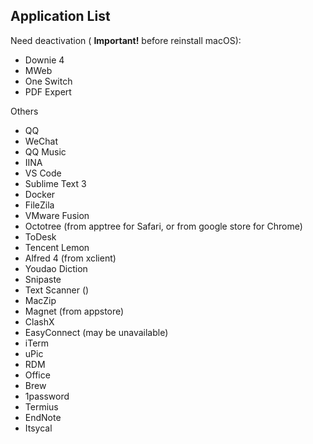 ## Application List

Need deactivation ( **Important!** before reinstall macOS):

- Downie 4
- MWeb
- One Switch
- PDF Expert

Others

- QQ
- WeChat
- QQ Music
- IINA
- VS Code
- Sublime Text 3
- Docker
- FileZila
- VMware Fusion
- Octotree (from apptree for Safari, or from google store for Chrome)
- ToDesk
- Tencent Lemon
- Alfred 4 (from xclient)
- Youdao Diction
- Snipaste
- Text Scanner ()
- MacZip
- Magnet (from appstore)
- ClashX
- EasyConnect (may be unavailable)
- iTerm
- uPic
- RDM
- Office
- Brew
- 1password
- Termius
- EndNote
- Itsycal